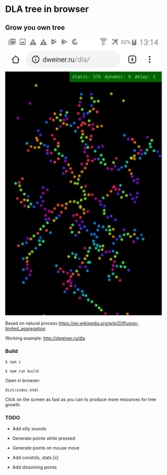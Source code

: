# DLA tree in browser
## Grow you own tree

![sample screen](sample.png)

Based on natural process https://en.wikipedia.org/wiki/Diffusion-limited_aggregation

Working example: http://dweiner.ru/dla

### Build

```
$ npm i
```

```
$ npm run build
```

Open in browser:
```
dist/index.html
```

Click on the screen as fast as you can to produce more resources for tree growth.

### TODO

* Add silly sounds

* Generate points while pressed

* Generate points on mouse move

* Add constols, stats [x]

* Add dissolving points 

